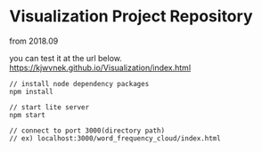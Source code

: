# Visualization Project Repository
  
from 2018.09  

you can test it at the url below.  
https://kjwvnek.github.io/Visualization/index.html 

~~~
// install node dependency packages
npm install

// start lite server
npm start

// connect to port 3000(directory path)
// ex) localhost:3000/word_frequency_cloud/index.html
~~~
